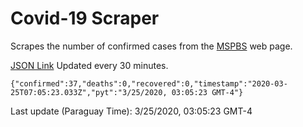 # Covid-19 Scraper

Scrapes the number of confirmed cases from the [MSPBS](https://www.mspbs.gov.py/covid-19.php) web page.

[JSON Link](https://jmayalag.github.io/covid19-scrape/cases.json)
Updated every 30 minutes.
```
{"confirmed":37,"deaths":0,"recovered":0,"timestamp":"2020-03-25T07:05:23.033Z","pyt":"3/25/2020, 03:05:23 GMT-4"}
```
Last update (Paraguay Time): 3/25/2020, 03:05:23 GMT-4